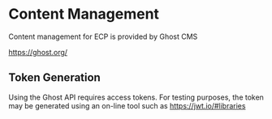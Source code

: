 # Content Management

Content management for ECP is provided by Ghost CMS

https://ghost.org/

## Token Generation

Using the Ghost API requires access tokens.  For testing purposes, the token may be generated using an on-line tool such as https://jwt.io/#libraries

